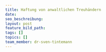 ```yaml
---
title: Haftung von anwaltlichen Treuhändern
date:
seo_beschreibung:
layout: post
feature_bild_path:
tags: []
topics: []
team_member: dr-sven-tintemann
---
```

